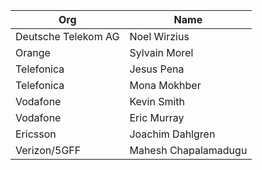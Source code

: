 | Org                    | Name                                                |
| -----------------------| ----------------------------------------------------|
| Deutsche Telekom AG | Noel Wirzius |
| Orange | Sylvain Morel |
| Telefonica | Jesus Pena |
| Telefonica | Mona Mokhber |
| Vodafone | Kevin Smith |
| Vodafone | Eric Murray |
| Ericsson | Joachim Dahlgren |
| Verizon/5GFF | Mahesh Chapalamadugu |
